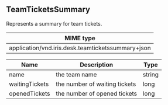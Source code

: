 ## TeamTicketsSummary

Represents a summary for team tickets.

| MIME type                                 |
|-------------------------------------------|
| application/vnd.iris.desk.teamticketssummary+json|

| Name           | Description                   | Type   |
|----------------|-------------------------------|--------|
| name           | the team name                 | string |
| waitingTickets | the number of waiting tickets | long   |
| openedTickets  | the number of opened tickets  | long   |